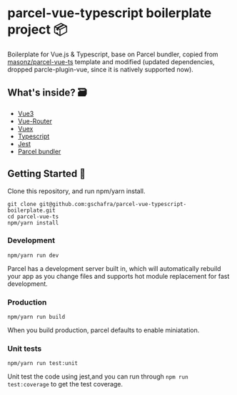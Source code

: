 # parcel-vue-typescript boilerplate project 📦
Boilerplate for Vue.js & Typescript, base on Parcel bundler, copied from [masonz/parcel-vue-ts](https://github.com/masonz/parcel-vue-ts) template and modified (updated dependencies, dropped parcle-plugin-vue, since it is natively supported now).

## What's inside? 🗃
* [Vue3](https://github.com/vuejs/vue)
* [Vue-Router](https://github.com/vuejs/vue-router)
* [Vuex](https://github.com/vuejs/vuex)
* [Typescript](https://github.com/Microsoft/TypeScript)
* [Jest](https://github.com/facebook/jest)
* [Parcel bundler](https://github.com/parcel-bundler/parcel)

## Getting Started 🚀
Clone this repository, and run npm/yarn install.
```
git clone git@github.com:gschafra/parcel-vue-typescript-boilerplate.git
cd parcel-vue-ts
npm/yarn install
```

### Development
```
npm/yarn run dev
```
Parcel has a development server built in, which will automatically rebuild your app as you change files and supports hot module replacement for fast development.

### Production
```
npm/yarn run build
```
When you build production, parcel defaults to enable miniatation.

### Unit tests
```
npm/yarn run test:unit
```
Unit test the code using jest,and you can run through ` npm run test:coverage ` to get the test coverage.


